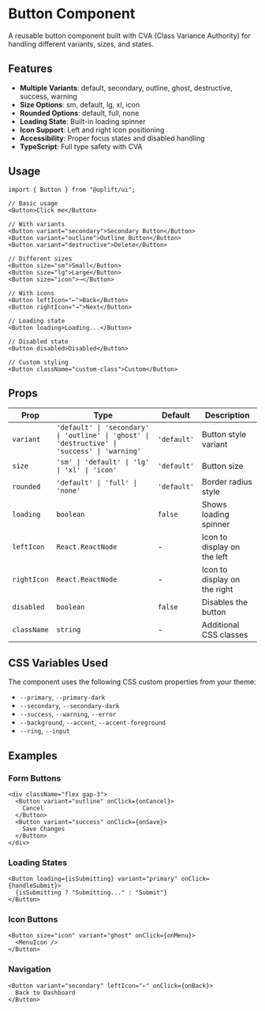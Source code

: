 # Button Component

A reusable button component built with CVA (Class Variance Authority) for handling different variants, sizes, and states.

## Features

- **Multiple Variants**: default, secondary, outline, ghost, destructive, success, warning
- **Size Options**: sm, default, lg, xl, icon
- **Rounded Options**: default, full, none
- **Loading State**: Built-in loading spinner
- **Icon Support**: Left and right icon positioning
- **Accessibility**: Proper focus states and disabled handling
- **TypeScript**: Full type safety with CVA

## Usage

```tsx
import { Button } from "@uplift/ui";

// Basic usage
<Button>Click me</Button>

// With variants
<Button variant="secondary">Secondary Button</Button>
<Button variant="outline">Outline Button</Button>
<Button variant="destructive">Delete</Button>

// Different sizes
<Button size="sm">Small</Button>
<Button size="lg">Large</Button>
<Button size="icon">→</Button>

// With icons
<Button leftIcon="←">Back</Button>
<Button rightIcon="→">Next</Button>

// Loading state
<Button loading>Loading...</Button>

// Disabled state
<Button disabled>Disabled</Button>

// Custom styling
<Button className="custom-class">Custom</Button>
```

## Props

| Prop        | Type                                                                                          | Default     | Description                  |
| ----------- | --------------------------------------------------------------------------------------------- | ----------- | ---------------------------- |
| `variant`   | `'default' \| 'secondary' \| 'outline' \| 'ghost' \| 'destructive' \| 'success' \| 'warning'` | `'default'` | Button style variant         |
| `size`      | `'sm' \| 'default' \| 'lg' \| 'xl' \| 'icon'`                                                 | `'default'` | Button size                  |
| `rounded`   | `'default' \| 'full' \| 'none'`                                                               | `'default'` | Border radius style          |
| `loading`   | `boolean`                                                                                     | `false`     | Shows loading spinner        |
| `leftIcon`  | `React.ReactNode`                                                                             | -           | Icon to display on the left  |
| `rightIcon` | `React.ReactNode`                                                                             | -           | Icon to display on the right |
| `disabled`  | `boolean`                                                                                     | `false`     | Disables the button          |
| `className` | `string`                                                                                      | -           | Additional CSS classes       |

## CSS Variables Used

The component uses the following CSS custom properties from your theme:

- `--primary`, `--primary-dark`
- `--secondary`, `--secondary-dark`
- `--success`, `--warning`, `--error`
- `--background`, `--accent`, `--accent-foreground`
- `--ring`, `--input`

## Examples

### Form Buttons

```tsx
<div className="flex gap-3">
  <Button variant="outline" onClick={onCancel}>
    Cancel
  </Button>
  <Button variant="success" onClick={onSave}>
    Save Changes
  </Button>
</div>
```

### Loading States

```tsx
<Button loading={isSubmitting} variant="primary" onClick={handleSubmit}>
  {isSubmitting ? "Submitting..." : "Submit"}
</Button>
```

### Icon Buttons

```tsx
<Button size="icon" variant="ghost" onClick={onMenu}>
  <MenuIcon />
</Button>
```

### Navigation

```tsx
<Button variant="secondary" leftIcon="←" onClick={onBack}>
  Back to Dashboard
</Button>
```
